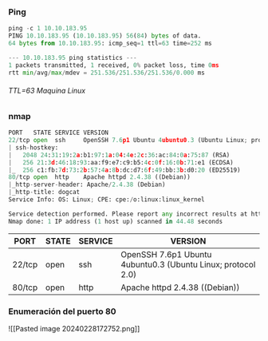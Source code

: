 ### Ping
```python
ping -c 1 10.10.183.95
PING 10.10.183.95 (10.10.183.95) 56(84) bytes of data.
64 bytes from 10.10.183.95: icmp_seq=1 ttl=63 time=252 ms

--- 10.10.183.95 ping statistics ---
1 packets transmitted, 1 received, 0% packet loss, time 0ms
rtt min/avg/max/mdev = 251.536/251.536/251.536/0.000 ms
```
###### TTL=63 Maquina Linux

### nmap
```python
PORT   STATE SERVICE VERSION
22/tcp open  ssh     OpenSSH 7.6p1 Ubuntu 4ubuntu0.3 (Ubuntu Linux; protocol 2.0)
| ssh-hostkey: 
|   2048 24:31:19:2a:b1:97:1a:04:4e:2c:36:ac:84:0a:75:87 (RSA)
|   256 21:3d:46:18:93:aa:f9:e7:c9:b5:4c:0f:16:0b:71:e1 (ECDSA)
|_  256 c1:fb:7d:73:2b:57:4a:8b:dc:d7:6f:49:bb:3b:d0:20 (ED25519)
80/tcp open  http    Apache httpd 2.4.38 ((Debian))
|_http-server-header: Apache/2.4.38 (Debian)
|_http-title: dogcat
Service Info: OS: Linux; CPE: cpe:/o:linux:linux_kernel

Service detection performed. Please report any incorrect results at https://nmap.org/submit/ .
Nmap done: 1 IP address (1 host up) scanned in 44.48 seconds
```

| PORT   | STATE | SERVICE | VERSION                                                      |
| ------ | ----- | ------- | ------------------------------------------------------------ |
| 22/tcp | open  | ssh     | OpenSSH 7.6p1 Ubuntu 4ubuntu0.3 (Ubuntu Linux; protocol 2.0) |
| 80/tcp | open  | http    | Apache httpd 2.4.38 ((Debian))                               |
### Enumeración del puerto 80

![[Pasted image 20240228172752.png]]


